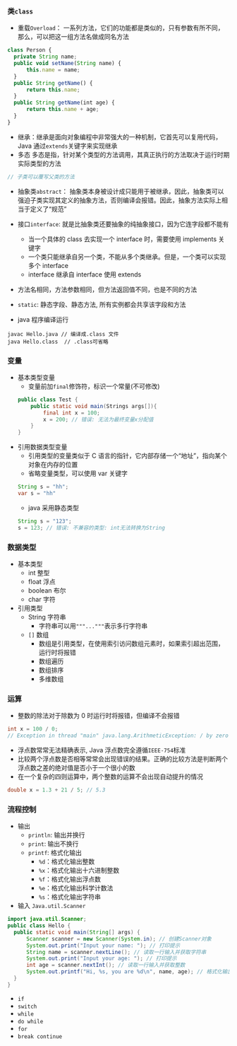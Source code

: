 ### 类`class`

- 重载`Overload`： 一系列方法，它们的功能都是类似的，只有参数有所不同，那么，可以把这一组方法名做成同名方法

```js
class Person {
  private String name;
  public void setName(String name) {
      this.name = name;
  }
  public String getName() {
      return this.name;
  }
  public String getName(int age) {
      return this.name + age;
  }
}
```

- 继承：继承是面向对象编程中非常强大的一种机制，它首先可以复用代码， Java 通过`extends`关键字来实现继承
- 多态 多态是指，针对某个类型的方法调用，其真正执行的方法取决于运行时期实际类型的方法

```java
// 子类可以覆写父类的方法
```

- 抽象类`abstract`： 抽象类本身被设计成只能用于被继承，因此，抽象类可以强迫子类实现其定义的抽象方法，否则编译会报错。因此，抽象方法实际上相当于定义了“规范”

- 接口`interface`: 就是比抽象类还要抽象的纯抽象接口，因为它连字段都不能有
  - 当一个具体的 class 去实现一个 interface 时，需要使用 implements 关键字
  - 一个类只能继承自另一个类，不能从多个类继承。但是，一个类可以实现多个 interface
  - interface 继承自 interface 使用 extends
- 方法名相同，方法参数相同，但方法返回值不同，也是不同的方法
- `static`: 静态字段、静态方法, 所有实例都会共享该字段和方法

- java 程序编译运行

```
javac Hello.java // 编译成.class 文件
java Hello.class  // .class可省略
```

### 变量

- 基本类型变量
  - 变量前加`final`修饰符，标识一个常量(不可修改)
  ```java
  public class Test {
      public static void main(Strings args[]){
          final int x = 100;
          x = 200; // 错误: 无法为最终变量x分配值
      }
  }
  ```
- 引用数据类型变量
  - 引用类型的变量类似于 C 语言的指针，它内部存储一个“地址”，指向某个对象在内存的位置
  - 省略变量类型，可以使用 var 关键字
  ```java
  String s = "hh";
  var s = "hh"
  ```
  - java 采用静态类型
  ```java
  String s = "123";
  s = 123; // 错误: 不兼容的类型: int无法转换为String
  ```

### 数据类型

- 基本类型
  - int 整型
  - float 浮点
  - boolean 布尔
  - char 字符
- 引用类型
  - String 字符串
    - 字符串可以用`"""..."""`表示多行字符串
  - `[]` 数组
    - 数组是引用类型，在使用索引访问数组元素时，如果索引超出范围，运行时将报错
    - 数组遍历
    - 数组排序
    - 多维数组

### 运算

- 整数的除法对于除数为 0 时运行时将报错，但编译不会报错

```java
int x = 100 / 0;
// Exception in thread "main" java.lang.ArithmeticException: / by zero
```

- 浮点数常常无法精确表示, Java 浮点数完全遵循`IEEE-754`标准
- 比较两个浮点数是否相等常常会出现错误的结果。正确的比较方法是判断两个浮点数之差的绝对值是否小于一个很小的数
- 在一个复杂的四则运算中，两个整数的运算不会出现自动提升的情况

```java
double x = 1.3 + 21 / 5; // 5.3
```

### 流程控制

- 输出
  - `println`: 输出并换行
  - `print`: 输出不换行
  - `printf`: 格式化输出
    - `%d`：格式化输出整数
    - `%x`：格式化输出十六进制整数
    - `%f`：格式化输出浮点数
    - `%e`：格式化输出科学计数法
    - `%s`：格式化输出字符串
- 输入 `Java.util.Scanner`

```java
import java.util.Scanner;
public class Hello {
  public static void main(String[] args) {
      Scanner scanner = new Scanner(System.in); // 创建Scanner对象
      System.out.print("Input your name: "); // 打印提示
      String name = scanner.nextLine(); // 读取一行输入并获取字符串
      System.out.print("Input your age: "); // 打印提示
      int age = scanner.nextInt(); // 读取一行输入并获取整数
      System.out.printf("Hi, %s, you are %d\n", name, age); // 格式化输出
  }
}
```

- `if`
- `switch`
- `while`
- `do while`
- `for`
- `break continue`
